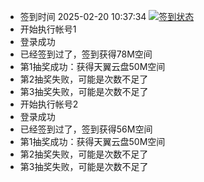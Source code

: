 - 签到时间 2025-02-20 10:37:34 [![签到状态](https://github.com/y377/189pan/actions/workflows/main.yml/badge.svg?branch=main)](https://github.com/y377/189pan/actions/workflows/main.yml)
- 开始执行帐号1
- 登录成功
- 已经签到过了，签到获得78M空间
- 第1抽奖成功：获得天翼云盘50M空间
- 第2抽奖失败，可能是次数不足了
- 第3抽奖失败，可能是次数不足了
- 开始执行帐号2
- 登录成功
- 已经签到过了，签到获得56M空间
- 第1抽奖成功：获得天翼云盘50M空间
- 第2抽奖失败，可能是次数不足了
- 第3抽奖失败，可能是次数不足了
